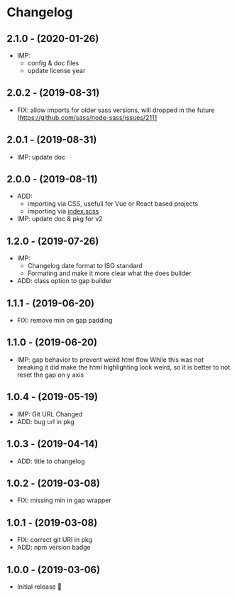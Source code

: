 # Changelog

## 2.1.0 - (2020-01-26)
* IMP:
  * config & doc files
  * update license year

## 2.0.2 - (2019-08-31)
* FIX: allow imports for older sass versions,
  will dropped in the future (https://github.com/sass/node-sass/issues/2111

## 2.0.1 - (2019-08-31)
* IMP: update doc

## 2.0.0 - (2019-08-11)
* ADD:
  * importing via CSS, usefull for Vue or React based projects
  * importing via [index.scss](https://sass-lang.com/documentation/at-rules/import#index-files)
* IMP: update doc & pkg for v2

## 1.2.0 - (2019-07-26)
* IMP:
  * Changelog date format to ISO standard
  * Formating and make it more clear what the does builder
* ADD: class option to gap builder

## 1.1.1 - (2019-06-20)
* FIX: remove min on gap padding

## 1.1.0 - (2019-06-20)
* IMP: gap behavior to prevent weird html flow
  While this was not breaking it did make the html highlighting look weird,
  so it is better to not reset the gap on y axis

## 1.0.4 - (2019-05-19)
* IMP: Git URL Changed
* ADD: bug url in pkg

## 1.0.3 - (2019-04-14)
* ADD: title to changelog

## 1.0.2 - (2019-03-08)
* FIX: missing min in gap wrapper

## 1.0.1 - (2019-03-08)
* FIX: correct git URI in pkg
* ADD: npm version badge

## 1.0.0 - (2019-03-06)
* Initial release 🎉
